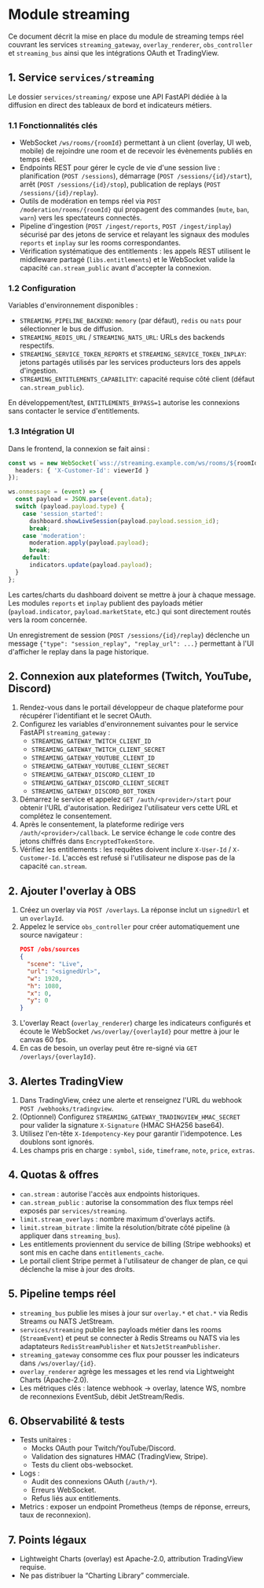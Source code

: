 # Module streaming

Ce document décrit la mise en place du module de streaming temps réel couvrant les services `streaming_gateway`, `overlay_renderer`, `obs_controller` et `streaming_bus` ainsi que les intégrations OAuth et TradingView.

## 1. Service `services/streaming`

Le dossier `services/streaming/` expose une API FastAPI dédiée à la diffusion en direct des tableaux de bord et indicateurs métiers.

### 1.1 Fonctionnalités clés

- WebSocket `/ws/rooms/{roomId}` permettant à un client (overlay, UI web, mobile) de rejoindre une room et de recevoir les évènements publiés en temps réel.
- Endpoints REST pour gérer le cycle de vie d'une session live : planification (`POST /sessions`), démarrage (`POST /sessions/{id}/start`), arrêt (`POST /sessions/{id}/stop`), publication de replays (`POST /sessions/{id}/replay`).
- Outils de modération en temps réel via `POST /moderation/rooms/{roomId}` qui propagent des commandes (`mute`, `ban`, `warn`) vers les spectateurs connectés.
- Pipeline d'ingestion (`POST /ingest/reports`, `POST /ingest/inplay`) sécurisé par des jetons de service et relayant les signaux des modules `reports` et `inplay` sur les rooms correspondantes.
- Vérification systématique des entitlements : les appels REST utilisent le middleware partagé (`libs.entitlements`) et le WebSocket valide la capacité `can.stream_public` avant d'accepter la connexion.

### 1.2 Configuration

Variables d'environnement disponibles :

- `STREAMING_PIPELINE_BACKEND`: `memory` (par défaut), `redis` ou `nats` pour sélectionner le bus de diffusion.
- `STREAMING_REDIS_URL` / `STREAMING_NATS_URL`: URLs des backends respectifs.
- `STREAMING_SERVICE_TOKEN_REPORTS` et `STREAMING_SERVICE_TOKEN_INPLAY`: jetons partagés utilisés par les services producteurs lors des appels d'ingestion.
- `STREAMING_ENTITLEMENTS_CAPABILITY`: capacité requise côté client (défaut `can.stream_public`).

En développement/test, `ENTITLEMENTS_BYPASS=1` autorise les connexions sans contacter le service d'entitlements.

### 1.3 Intégration UI

Dans le frontend, la connexion se fait ainsi :

```ts
const ws = new WebSocket(`wss://streaming.example.com/ws/rooms/${roomId}`, {
  headers: { 'X-Customer-Id': viewerId }
});

ws.onmessage = (event) => {
  const payload = JSON.parse(event.data);
  switch (payload.payload.type) {
    case 'session_started':
      dashboard.showLiveSession(payload.payload.session_id);
      break;
    case 'moderation':
      moderation.apply(payload.payload);
      break;
    default:
      indicators.update(payload.payload);
  }
};
```

Les cartes/charts du dashboard doivent se mettre à jour à chaque message. Les modules `reports` et `inplay` publient des payloads métier (`payload.indicator`, `payload.marketState`, etc.) qui sont directement routés vers la room concernée.

Un enregistrement de session (`POST /sessions/{id}/replay`) déclenche un message `{"type": "session_replay", "replay_url": ...}` permettant à l'UI d'afficher le replay dans la page historique.

## 2. Connexion aux plateformes (Twitch, YouTube, Discord)

1. Rendez-vous dans le portail développeur de chaque plateforme pour récupérer l'identifiant et le secret OAuth.
2. Configurez les variables d'environnement suivantes pour le service FastAPI `streaming_gateway` :
   - `STREAMING_GATEWAY_TWITCH_CLIENT_ID`
   - `STREAMING_GATEWAY_TWITCH_CLIENT_SECRET`
   - `STREAMING_GATEWAY_YOUTUBE_CLIENT_ID`
   - `STREAMING_GATEWAY_YOUTUBE_CLIENT_SECRET`
   - `STREAMING_GATEWAY_DISCORD_CLIENT_ID`
   - `STREAMING_GATEWAY_DISCORD_CLIENT_SECRET`
   - `STREAMING_GATEWAY_DISCORD_BOT_TOKEN`
3. Démarrez le service et appelez `GET /auth/<provider>/start` pour obtenir l'URL d'autorisation. Redirigez l'utilisateur vers cette URL et complétez le consentement.
4. Après le consentement, la plateforme redirige vers `/auth/<provider>/callback`. Le service échange le `code` contre des jetons chiffrés dans `EncryptedTokenStore`.
5. Vérifiez les entitlements : les requêtes doivent inclure `X-User-Id` / `X-Customer-Id`. L'accès est refusé si l'utilisateur ne dispose pas de la capacité `can.stream`.

## 2. Ajouter l'overlay à OBS

1. Créez un overlay via `POST /overlays`. La réponse inclut un `signedUrl` et un `overlayId`.
2. Appelez le service `obs_controller` pour créer automatiquement une source navigateur :
   ```json
   POST /obs/sources
   {
     "scene": "Live",
     "url": "<signedUrl>",
     "w": 1920,
     "h": 1080,
     "x": 0,
     "y": 0
   }
   ```
3. L'overlay React (`overlay_renderer`) charge les indicateurs configurés et écoute le WebSocket `/ws/overlay/{overlayId}` pour mettre à jour le canvas 60 fps.
4. En cas de besoin, un overlay peut être re-signé via `GET /overlays/{overlayId}`.

## 3. Alertes TradingView

1. Dans TradingView, créez une alerte et renseignez l'URL du webhook `POST /webhooks/tradingview`.
2. (Optionnel) Configurez `STREAMING_GATEWAY_TRADINGVIEW_HMAC_SECRET` pour valider la signature `X-Signature` (HMAC SHA256 base64).
3. Utilisez l'en-tête `X-Idempotency-Key` pour garantir l'idempotence. Les doublons sont ignorés.
4. Les champs pris en charge : `symbol`, `side`, `timeframe`, `note`, `price`, `extras`.

## 4. Quotas & offres

- `can.stream` : autorise l'accès aux endpoints historiques.
- `can.stream_public` : autorise la consommation des flux temps réel exposés par `services/streaming`.
- `limit.stream_overlays` : nombre maximum d'overlays actifs.
- `limit.stream_bitrate` : limite la résolution/bitrate côté pipeline (à appliquer dans `streaming_bus`).
- Les entitlements proviennent du service de billing (Stripe webhooks) et sont mis en cache dans `entitlements_cache`.
- Le portail client Stripe permet à l'utilisateur de changer de plan, ce qui déclenche la mise à jour des droits.

## 5. Pipeline temps réel

- `streaming_bus` publie les mises à jour sur `overlay.*` et `chat.*` via Redis Streams ou NATS JetStream.
- `services/streaming` publie les payloads métier dans les rooms (`StreamEvent`) et peut se connecter à Redis Streams ou NATS via les adaptateurs `RedisStreamPublisher` et `NatsJetStreamPublisher`.
- `streaming_gateway` consomme ces flux pour pousser les indicateurs dans `/ws/overlay/{id}`.
- `overlay_renderer` agrège les messages et les rend via Lightweight Charts (Apache-2.0).
- Les métriques clés : latence webhook → overlay, latence WS, nombre de reconnexions EventSub, débit JetStream/Redis.

## 6. Observabilité & tests

- Tests unitaires :
  - Mocks OAuth pour Twitch/YouTube/Discord.
  - Validation des signatures HMAC (TradingView, Stripe).
  - Tests du client obs-websocket.
- Logs :
  - Audit des connexions OAuth (`/auth/*`).
  - Erreurs WebSocket.
  - Refus liés aux entitlements.
- Metrics : exposer un endpoint Prometheus (temps de réponse, erreurs, taux de reconnexion).

## 7. Points légaux

- Lightweight Charts (overlay) est Apache-2.0, attribution TradingView requise.
- Ne pas distribuer la “Charting Library” commerciale.
